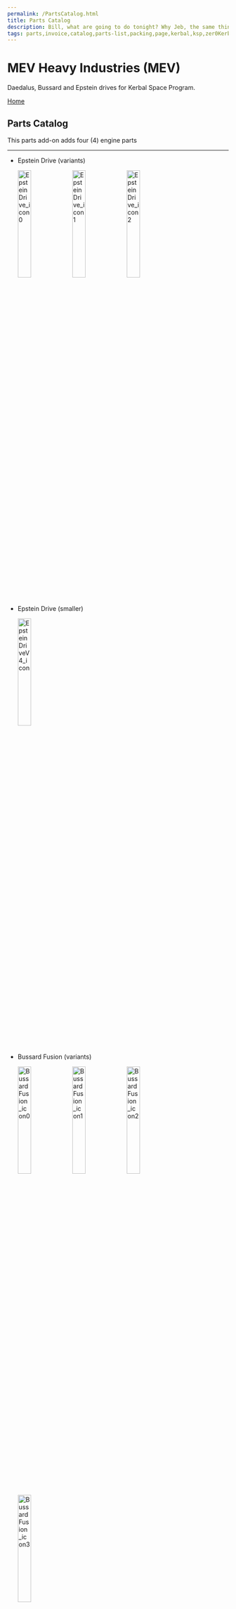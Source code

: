 ```yaml
---
permalink: /PartsCatalog.html
title: Parts Catalog
description: Bill, what are going to do tonight? Why Jeb, the same thing we do every night, Take over the world!
tags: parts,invoice,catalog,parts-list,packing,page,kerbal,ksp,zer0Kerbal,zedK
---
```


<!-- PartsCatalog.md v1.1.4.0
MEV Heavy Industries (MEV)
created: 01 Feb 2022
updated: 15 May 2022 -->

<script src="https://kit.fontawesome.com/0ea5493613.js" crossorigin="anonymous"></script>
<i class="fa-solid fa-explosion fa-beat-fade fa-3x" style="--fa-beat-fade-opacity: 0.1; --fa-beat-fade-scale: 1.25;color: #FF7E03" ></i>

# MEV Heavy Industries (MEV)

Daedalus, Bussard and Epstein drives for Kerbal Space Program.

[Home](./index.md)

## Parts Catalog

This parts add-on adds four (4) engine parts

---

* Epstein Drive (variants)

  <img src="https://raw.githubusercontent.com/zer0Kerbal/MEVHeavyIndustries/master/docs/%40thumbs/mev-EpsteinDrive_icon0.png" alt="EpsteinDrive_icon0" width="25%" height="25%" /> <img src="https://raw.githubusercontent.com/zer0Kerbal/MEVHeavyIndustries/master/docs/%40thumbs/mev-EpsteinDrive_icon1.png" alt="EpsteinDrive_icon1" width="25%" height="25%" /> <img src="https://raw.githubusercontent.com/zer0Kerbal/MEVHeavyIndustries/master/docs/%40thumbs/mev-EpsteinDrive_icon2.png" alt="EpsteinDrive_icon2" width="25%" height="25%" />

* Epstein Drive (smaller)

  <img src="https://raw.githubusercontent.com/zer0Kerbal/MEVHeavyIndustries/master/docs/%40thumbs/mev-EpsteinDriveV4_icon.png" alt="EpsteinDriveV4_icon" width="25%" height="25%" />

* Bussard Fusion (variants)

  <img src="https://raw.githubusercontent.com/zer0Kerbal/MEVHeavyIndustries/master/docs/%40thumbs/mev-BussardFusion_icon0.png" alt="BussardFusion_icon0" width="25%" height="25%" /> <img src="https://raw.githubusercontent.com/zer0Kerbal/MEVHeavyIndustries/master/docs/%40thumbs/mev-BussardFusion_icon1.png" alt="BussardFusion_icon1" width="25%" height="25%" /> <img src="https://raw.githubusercontent.com/zer0Kerbal/MEVHeavyIndustries/master/docs/%40thumbs/mev-BussardFusion_icon2.png" alt="BussardFusion_icon2" width="25%" height="25%" /> <img src="https://raw.githubusercontent.com/zer0Kerbal/MEVHeavyIndustries/master/docs/%40thumbs/mev-BussardFusion_icon3.png" alt="BussardFusion_icon3" width="25%" height="25%" /> 

* Daedalus Drive (variants)

  <img src="https://raw.githubusercontent.com/zer0Kerbal/MEVHeavyIndustries/master/docs/%40thumbs/mev-DaedalusDrive_icon0.png" alt="DaedalusDrive_icon0" width="25%" height="25%" /> <img src="https://raw.githubusercontent.com/zer0Kerbal/MEVHeavyIndustries/master/docs/%40thumbs/mev-DaedalusDrive_icon1.png" alt="DaedalusDrive_icon1" width="25%" height="25%" /> <img src="https://raw.githubusercontent.com/zer0Kerbal/MEVHeavyIndustries/master/docs/%40thumbs/mev-DaedalusDrive_icon2.png" alt="DaedalusDrive_icon2" width="25%" height="25%" />  <img src="https://raw.githubusercontent.com/zer0Kerbal/MEVHeavyIndustries/master/docs/%40thumbs/mev-DaedalusDrive_icon3.png" alt="DaedalusDrive_icon3" width="25%" height="25%" /> 


---

[top](#parts-catalog)

<!-- THIS FILE: CC BY-ND 4.0 by zer0Kerbal -->